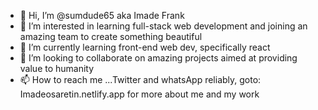 - 👋 Hi, I’m @sumdude65 aka Imade Frank
- 👀 I’m interested in learning full-stack web development and joining an amazing team to create something beautiful
- 🌱 I’m currently learning front-end web dev, specifically react
- 💞️ I’m looking to collaborate on amazing projects aimed at providing value to humanity
- 📫 How to reach me ...Twitter and whatsApp reliably, goto: Imadeosaretin.netlify.app for more about me and my work

<!---
sumdude65/sumdude65 is a ✨ special ✨ repository because its `README.md` (this file) appears on your GitHub profile.
You can click the Preview link to take a look at your changes.
--->
